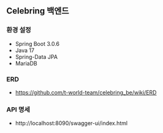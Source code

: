 ## Celebring 백엔드

### 환경 설정

- Spring Boot 3.0.6
- Java 17
- Spring-Data JPA
- MariaDB

### ERD

- https://github.com/t-world-team/celebring_be/wiki/ERD

### API 명세

- http://localhost:8090/swagger-ui/index.html